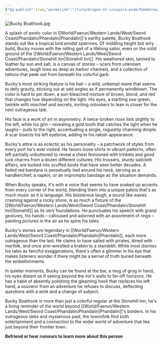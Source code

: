 ```yaml
---
{"dg-publish":true,"permalink":"/lore/dragon-of-icespire-peak/homebrew/npcs/phandalin/bucky-boathook/"}
---
```


![Bucky Boathook.jpg](/img/user/Images/Characters/npcs/Stonehill%20Inn/Bucky%20Boathook.jpg)

A splash of exotic color in [[World/Faerun/Western Lands/West/Sword Coast/Phandalin/Phandalin\|Phandalin]]'s earthy palette, Bucky Boathook stands out like a tropical bird amidst sparrows. Of middling height but wiry build, Bucky moves with the rolling gait of a lifelong sailor, even on the solid ground of the [[World/Faerun/Western Lands/West/Sword Coast/Phandalin/Stonehill Inn\|Stonehill Inn]]. His weathered skin, tanned to leather by sun and salt, is a canvas of stories – scars from unknown adventures, laugh lines as deep as harbor channels, and a collection of tattoos that peek out from beneath his colorful garb.

Bucky's most striking feature is his hair – a wild, unkempt mane that seems to defy gravity, sticking out at odd angles as if permanently windblown. The color is hard to pin down, a sun-bleached mixture of brown, blond, and red that changes hue depending on the light. His eyes, a startling sea-green, twinkle with mischief and secrets, inviting onlookers to lean in closer for the next outrageous tale.

His face is a work of art in asymmetry. A twice-broken nose lists slightly to the left, while his grin – revealing a gold tooth that catches the light when he laughs – pulls to the right, accentuating a single, roguishly charming dimple. A scar bisects his left eyebrow, adding to his rakish appearance.

Bucky's attire is as eclectic as his personality – a patchwork of styles from every port he's ever visited. He favors loose shirts in vibrant patterns, often left partially unbuttoned to reveal a chest festooned with trinkets and good luck charms from a dozen different cultures. His trousers, sturdy sailcloth affairs, are tucked into scuffed boots that have seen better decades. A faded red bandana is perpetually tied around his neck, serving as a handkerchief, a napkin, or an impromptu bandage as the situation demands.

When Bucky speaks, it's with a voice that seems to have soaked up accents from every corner of the world, blending them into a unique patois that's as much music as it is language. His boisterous laugh, a sound like waves crashing against a rocky shore, is as much a fixture of the [[World/Faerun/Western Lands/West/Sword Coast/Phandalin/Stonehill Inn\|Stonehill]] as its very foundations. He punctuates his speech with grand gestures, his hands – calloused and adorned with an assortment of rings – painting pictures in the air as he spins his tales.

Bucky's stories are legendary in [[World/Faerun/Western Lands/West/Sword Coast/Phandalin/Phandalin\|Phandalin]], each more outrageous than the last. He claims to have sailed with pirates, dined with merfolk, and once arm-wrestled a kraken to a standstill. While most dismiss his tales as fanciful exaggerations, there's often a glimmer in his eye that makes listeners wonder if there might be a kernel of truth buried beneath the embellishments.

In quieter moments, Bucky can be found at the bar, a mug of grog in hand, his eyes distant as if seeing beyond the inn's walls to far-off horizons. He has a habit of absently polishing the gleaming hook that replaces his left hand, a souvenir from an adventure he refuses to discuss, deflecting questions with a wink and a change of subject.

Bucky Boathook is more than just a colorful regular at the Stonehill Inn; he's a living reminder of the world beyond [[World/Faerun/Western Lands/West/Sword Coast/Phandalin/Phandalin\|Phandalin]]'s borders. In his outrageous tales and mysterious past, the townsfolk find both entertainment and a connection to the wider world of adventure that lies just beyond their frontier town.

**Befriend or hear rumours to learn more about this person**